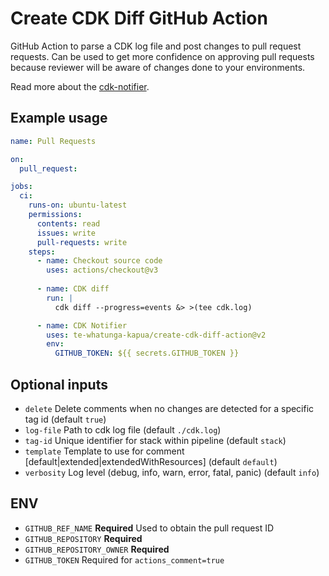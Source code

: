 # Create CDK Diff GitHub Action

GitHub Action to parse a CDK log file and post changes to pull request requests. Can be used to get more confidence on 
approving pull requests because reviewer will be aware of changes done to your environments.

Read more about the [cdk-notifier](https://github.com/karlderkaefer/cdk-notifier).

## Example usage

```yaml
name: Pull Requests

on:
  pull_request:

jobs:
  ci:
    runs-on: ubuntu-latest
    permissions:
      contents: read
      issues: write
      pull-requests: write
    steps:
      - name: Checkout source code
        uses: actions/checkout@v3
        
      - name: CDK diff
        run: |
          cdk diff --progress=events &> >(tee cdk.log)

      - name: CDK Notifier
        uses: te-whatunga-kapua/create-cdk-diff-action@v2
        env:
          GITHUB_TOKEN: ${{ secrets.GITHUB_TOKEN }}
```

## Optional inputs

- `delete` Delete comments when no changes are detected for a specific tag id (default `true`)
- `log-file` Path to cdk log file (default `./cdk.log`)
- `tag-id` Unique identifier for stack within pipeline (default `stack`)
- `template` Template to use for comment [default|extended|extendedWithResources] (default `default`)
- `verbosity` Log level (debug, info, warn, error, fatal, panic) (default `info`)

## ENV

- `GITHUB_REF_NAME` **Required** Used to obtain the pull request ID
- `GITHUB_REPOSITORY` **Required**
- `GITHUB_REPOSITORY_OWNER` **Required**
- `GITHUB_TOKEN` Required for `actions_comment=true`
